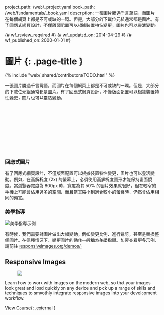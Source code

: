 project_path: /web/_project.yaml
book_path: /web/fundamentals/_book.yaml
description: 一張圖片勝過千言萬語，而圖片在每個網頁上都是不可或缺的一環。但是，大部分的下載位元組通常都是圖片。有了回應式網頁設計，不僅版面配置可以根據裝置特性變更，圖片也可以靈活變動。

{# wf_review_required #}
{# wf_updated_on: 2014-04-29 #}
{# wf_published_on: 2000-01-01 #}

# 圖片 {: .page-title }

{% include "web/_shared/contributors/TODO.html" %}



一張圖片勝過千言萬語，而圖片在每個網頁上都是不可或缺的一環。但是，大部分的下載位元組通常都是圖片。有了回應式網頁設計，不僅版面配置可以根據裝置特性變更，圖片也可以靈活變動。


<div class="video-wrapper">
  <iframe class="devsite-embedded-youtube-video" data-video-id="vpRsLPI400U"
          data-autohide="1" data-showinfo="0" frameborder="0" allowfullscreen>
  </iframe>
</div>

### 回應式圖片

有了回應式網頁設計，不僅版面配置可以根據裝置特性變更，圖片也可以靈活變動。例如，在高解析度 (2x) 的螢幕上，必須使用高解析度圖形才能保持畫面銳度。當瀏覽器寬度為 800px 時，寬度為其 50% 的圖片效果就很好，但在較窄的手機上可能會佔用過多的空間，而且當其縮小到適合較小的螢幕時，仍然會佔用相同的頻寬。

### 美學指導

<img class="center" src="img/art-direction.png" alt="美學指導示例"
srcset="img/art-direction.png 1x, img/art-direction-2x.png 2x">

有時候，我們需要對圖片做出大幅變動，例如變更比例、進行裁剪，甚至是替換整個圖片。在這種情況下，變更圖片的動作一般稱為美學指導。如要查看更多示例，請前往 [responsiveimages.org/demos/](http://responsiveimages.org/demos/)。


## Responsive Images
<!-- TODO: Verify Udacity course fits here -->
<div class="attempt-right">
  <figure>
    <img src="img/udacity-ri.jpg">
  </figure>
</div>

Learn how to work with images on the modern web, so that your images look great and load quickly on any device and pick up a range of skills and techniques to smoothly integrate responsive images into your development workflow.

[View Course](https://udacity.com/ud882){: .external }





